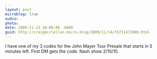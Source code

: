 ```yaml
---
layout: post
microblog: true
audio: 
photo: 
date: 2009-11-13 18:00:00 -0600
guid: http://craigmcclellan.micro.blog/2009/11/14/t5711473908.html
---
```

I have one of my 3 codes for the John Mayer Tour Presale that starts in 5 minutes left.  First DM gets the code. Nash show 2/10/10.
